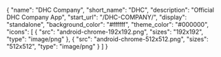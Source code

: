 {
  "name": "DHC Company",
  "short_name": "DHC",
  "description": "Official DHC Company App",
  "start_url": "/DHC-COMPANY/",
  "display": "standalone",
  "background_color": "#ffffff",
  "theme_color": "#000000",
  "icons": [
    {
      "src": "android-chrome-192x192.png",
      "sizes": "192x192",
      "type": "image/png"
    },
    {
      "src": "android-chrome-512x512.png",
      "sizes": "512x512",
      "type": "image/png"
    }
  ]
}
